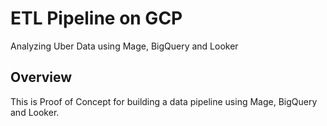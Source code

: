 # ETL Pipeline on GCP
Analyzing Uber Data using Mage, BigQuery and Looker

## Overview 

This is Proof of Concept for building a data pipeline using Mage, BigQuery and Looker. 
